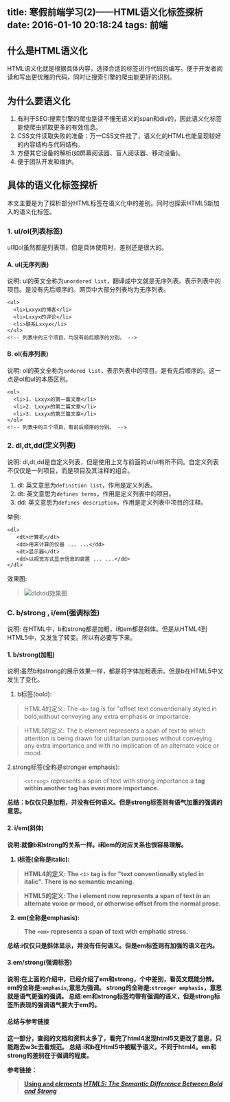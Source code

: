 title: 寒假前端学习(2)——HTML语义化标签探析
date: 2016-01-10 20:18:24
tags: 前端
---
## 什么是HTML语义化
HTML语义化就是根据具体内容，选择合适的标签进行代码的编写。便于开发者阅读和写出更优雅的代码，同时让搜索引擎的爬虫能更好的识别。
## 为什么要语义化
1. 有利于SEO:搜索引擎的爬虫是读不懂无语义的span和div的，因此语义化标签能使爬虫抓取更多的有效信息。
2. CSS文件读取失败的准备：万一CSS文件挂了，语义化的HTML也能呈现较好的内容结构与代码结构。
3. 方便其它设备的解析(如屏幕阅读器、盲人阅读器、移动设备)。
4. 便于团队开发和维护。

## 具体的语义化标签探析
本文主要是为了探析部分HTML标签在语义化中的差别。同时也探索HTML5新加入的语义化标签。
### 1. ul/ol(列表标签)
ul和ol虽然都是列表项，但是具体使用时，差别还是很大的。

#### A. ul(无序列表)
说明: ul的英文全称为`unordered list`，翻译成中文就是无序列表。表示列表中的项目。是没有先后顺序的。网页中大部分列表均为无序列表。
```
<ul>
  <li>Lxxyx的博客</li>
  <li>Lxxyx的评论</li>
  <li>联系Lxxyx</li>
</ul>
<!-- 列表中的三个项目，均没有前后顺序的分别。 -->
```
#### B. ol(有序列表)
说明: ol的英文全称为`ordered list`，表示列表中的项目。是有先后顺序的。这一点是ol和ul的本质区别。
```
<ol>
  <li>1. Lxxyx的第一篇文章</li>
  <li>2. Lxxyx的第二篇文章</li>
  <li>3. Lxxyx的第三篇文章</li>
</ol>
<!-- 列表中的三个项目，有前后顺序的分别。 -->
```

### 2. dl,dt,dd(定义列表)
说明: dl,dt,dd是自定义列表，但是使用上又与前面的ul/ol有所不同。自定义列表不仅仅是一列项目，而是项目及其注释的组合。

1. dl: 英文意思为`definition list`，作用是定义列表。
2. dt: 英文意思为`defines terms`，作用是定义列表中的项目。
3. dd: 英文意思为`defines description`，作用是定义列表中项目的注释。

举例:
```
<dl>
   <dt>计算机</dt>
   <dd>用来计算的仪器 ... ...</dd>
   <dt>显示器</dt>
   <dd>以视觉方式显示信息的装置 ... ...</dd>
</dl>
```
效果图: 
> ![dldtdd效果图](http://7xoxxe.com1.z0.glb.clouddn.com/dldtdd.png)

### C. b/strong , i/em(强调标签)
说明: 在HTML中，b和strong都是加粗，i和em都是斜体。但是从HTML4到HTML5中，又发生了转变。所以有必要写下来。
#### 1. b/strong(加粗)
说明:虽然b和strong的展示效果一样，都是将字体加粗表示。但是b在HTML5中又发生了变化。
1. b标签(bold):
> HTML4的定义:
The `<b>` tag is for "offset text conventionally styled in bold,without conveying any extra emphasis or importance.
<!-- 意思为b标签仅仅表示加粗，不带有任何强调的意味。(只是为了排版或者好看) -->

> HTML5的定义:
The b element represents a span of text to which attention is being drawn for utilitarian purposes without conveying any extra importance and with no implication of an alternate voice or mood.
<!-- 意思为表示“文体突出”文字，通俗讲就是突出不安分的文字。像概要中的关键字，产品名。或者代表强调的排版方式 -->

2.strong标签(全称是stronger emphasis):
> `<strong>` represents a span of text with strong importance.a <strong> tag within another <strong> tag has even more importance. 
<!-- 意思为strong标签是语气加重，更为重要的强调，如果两个strong标签嵌套还表示极度重要。strong的重要程度是要大于em标签的 -->

总结：b仅仅只是加粗，并没有任何语义。但是strong标签则有语气加重的强调的意思。
#### 2. i/em(斜体)
说明:就像b和strong的关系一样。i和em的对应关系也很容易理解。
1. i标签(全称是italic):
> HTML4的定义:
The `<i>` tag is for "text conventionally styled in italic". There is no semantic meaning.
<!-- HTML4意思为i标签仅仅只是将字体显示为斜体，无任何语义化意思 -->

> HTML5的定义:
The i element now represents a span of text in an alternate voice or mood, or otherwise offset from the normal prose.
<!-- 意思为i元素现在表现为在文章中突出不同意见或语气或的一段文本,例如外语，科技术语、或者是排版用的斜体文字 -->

2. em(全称是emphasis):

> The `<em>` represents a span of text with emphatic stress.
<!-- 意思是说em有强调的意思 -->

总结:i仅仅只是斜体显示，并没有任何语义。但是em标签则有加强的语义在内。

#### 3.em/strong(强调标签)
说明:在上面的介绍中，已经介绍了em和strong，个中差别，看英文既能分辨。
em的全称是:`emphasis`,意思为强调。
strong的全称是:`stronger emphasis`，意思就是<strong>语气更强</strong>的强调。
总结:em和strong标签均带有强调的语义，但是strong标签所表现的强调语气要大于em的。

#### 总结与参考链接
这一部分，查阅的文档和资料太多了，看完了html4发现html5又更改了意思，只能跑去w3c去看规范。
总结:i和b在Html5中被赋予语义，不同于html4。em和strong的差别在于强调的程度。

参考链接：
> [Using <b> and <i> elements](http://www.w3.org/International/questions/qa-b-and-i-tags)
> [HTML5: The Semantic Difference Between Bold and Strong](http://engineeredweb.com/blog/2013/html5-semantic-diff-bold-strong/)